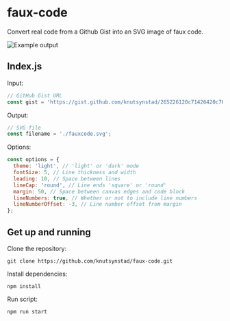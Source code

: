 # faux-code
Convert real code from a Github Gist into an SVG image of faux code.

![Example output](https://repository-images.githubusercontent.com/238382657/6409ab00-5037-11ea-9ebe-1e30ed0f7438)

## Index.js
Input:
```js
// GitHub Gist URL
const gist = 'https://gist.github.com/knutsynstad/265226120c71426420c78c750a4eb727';
```

Output:
```js
// SVG file
const filename = './fauxcode.svg';
```

Options:
```js
const options = {
  theme: 'light', // 'light' or 'dark' mode
  fontSize: 5, // Line thickness and width
  leading: 10, // Space between lines
  lineCap: 'round', // Line ends 'square' or 'round'
  margin: 50, // Space between canvas edges and code block
  lineNumbers: true, // Whether or not to include line numbers
  lineNumberOffset: -3, // Line number offset from margin
};
```

## Get up and running

Clone the repository:
```
git clone https://github.com/knutsynstad/faux-code.git
```

Install dependencies:
```
npm install
```

Run script:
```
npm run start
```


